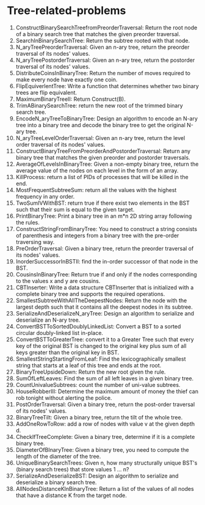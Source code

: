 # Tree-related-problems

1. ConstructBinarySearchTreefromPreorderTraversal: Return the root node of a binary search tree that matches the given preorder traversal.
2. SearchInBinarySearchTree: Return the subtree rooted with that node. 
3. N_aryTreePreorderTraversal: Given an n-ary tree, return the preorder traversal of its nodes' values.
4. N_aryTreePostorderTraversal: Given an n-ary tree, return the postorder traversal of its nodes' values.
5. DistributeCoinsInBinaryTree: Return the number of moves required to make every node have exactly one coin.
6. FlipEquiverlentTree: Write a function that determines whether two binary trees are flip equivalent.
7. MaximumBinaryTreeII: Return Construct(B).
8. TrimABinarySearchTree: return the new root of the trimmed binary search tree.
9. EncodeN_aryTreeToBinaryTree: Design an algorithm to encode an N-ary tree into a binary tree and decode the binary tree to get the original N-ary tree.
10. N_aryTreeLevelOrderTraversal: Given an n-ary tree, return the level order traversal of its nodes' values. 
11. ConstructBinaryTreeFromPreorderAndPostorderTraversal: Return any binary tree that matches the given preorder and postorder traversals.
12. AverageOfLevelsInBinaryTree: Given a non-empty binary tree, return the average value of the nodes on each level in the form of an array.
13. KillProcess: return a list of PIDs of processes that will be killed in the end.
14. MostFrequentSubtreeSum: return all the values with the highest frequency in any order.
15. TwoSumIVWithBST: return true if there exist two elements in the BST such that their sum is equal to the given target.
16. PrintBinaryTree: Print a binary tree in an m*n 2D string array following the rules.
17. ConstructStringFromBinaryTree: You need to construct a string consists of parenthesis and integers from a binary tree with the pre-order traversing way.
18. PreOrderTraversal:  Given a binary tree, return the preorder traversal of its nodes' values.
19. InorderSuccessorInBSTII: find the in-order successor of that node in the BST.
20. CousinsInBinaryTree: Return true if and only if the nodes corresponding to the values x and y are cousins.
21. CBTInserter: Write a data structure CBTInserter that is initialized with a complete binary tree and supports the required operations.
22. SmallestSubtreeWithAllTheDeepestNodes: Return the node with the largest depth such that it contains all the deepest nodes in its subtree.
23. SerializeAndDeserializeN_aryTree: Design an algorithm to serialize and deserialize an N-ary tree.
24. ConvertBSTToSortedDoublyLinkedList: Convert a BST to a sorted circular doubly-linked list in-place.
25. ConvertBSTToGreaterTree: convert it to a Greater Tree such that every key of the original BST is changed to the original key plus sum of all keys greater than the original key in BST.
26. SmallestStringStartingFromLeaf: Find the lexicographically smallest string that starts at a leaf of this tree and ends at the root.
27. BinaryTreeUpsideDown: Return the new root given the rule.
28. SumOfLeftLeaves: Find the sum of all left leaves in a given binary tree.
29. CountUnivalueSubtrees: count the number of uni-value subtrees.
30. HouseRobberIII: Determine the maximum amount of money the thief can rob tonight without alerting the police.
31. PostOrderTraversal: Given a binary tree, return the post-order traversal of its nodes' values.
32. BinaryTreeTilt: Given a binary tree, return the tilt of the whole tree.
33. AddOneRowToRow: add a row of nodes with value v at the given depth d.
34. CheckIfTreeComplete: Given a binary tree, determine if it is a complete binary tree.
35. DiameterOfBInaryTree: Given a binary tree, you need to compute the length of the diameter of the tree.
36. UniqueBinarySearchTrees: Given n, how many structurally unique BST's (binary search trees) that store values 1 ... n?
37. SerializeAndDeserializeBST: Design an algorithm to serialize and deserialize a binary search tree.
38. AllNodesDistanceKInBinaryTree: Return a list of the values of all nodes that have a distance K from the target node.
